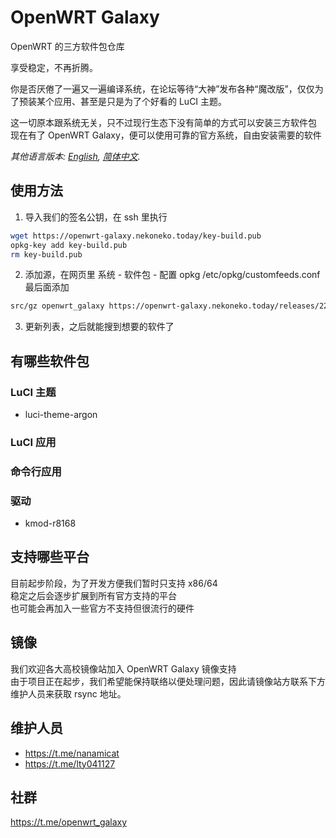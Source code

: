 # OpenWRT Galaxy

OpenWRT 的三方软件包仓库

享受稳定，不再折腾。

你是否厌倦了一遍又一遍编译系统，在论坛等待“大神”发布各种“魔改版”，仅仅为了预装某个应用、甚至是只是为了个好看的 LuCI 主题。

这一切原本跟系统无关，只不过现行生态下没有简单的方式可以安装三方软件包  
现在有了 OpenWRT Galaxy，便可以使用可靠的官方系统，自由安装需要的软件

*其他语言版本: [English](README.md), [简体中文](README.zh-Hans.md).*

## 使用方法

1. 导入我们的签名公钥，在 ssh 里执行
```bash
wget https://openwrt-galaxy.nekoneko.today/key-build.pub
opkg-key add key-build.pub
rm key-build.pub
```

2. 添加源，在网页里 系统 - 软件包 - 配置 opkg
/etc/opkg/customfeeds.conf 最后面添加
```bash
src/gz openwrt_galaxy https://openwrt-galaxy.nekoneko.today/releases/22.03.0/packages/x86_64/galaxy
```

3. 更新列表，之后就能搜到想要的软件了

## 有哪些软件包
### LuCI 主题
- luci-theme-argon

### LuCI 应用

### 命令行应用

### 驱动
- kmod-r8168

## 支持哪些平台
目前起步阶段，为了开发方便我们暂时只支持 x86/64  
稳定之后会逐步扩展到所有官方支持的平台  
也可能会再加入一些官方不支持但很流行的硬件  

## 镜像
我们欢迎各大高校镜像站加入 OpenWRT Galaxy 镜像支持  
由于项目正在起步，我们希望能保持联络以便处理问题，因此请镜像站方联系下方维护人员来获取 rsync 地址。

## 维护人员
- https://t.me/nanamicat
- https://t.me/lty041127

## 社群
https://t.me/openwrt_galaxy
